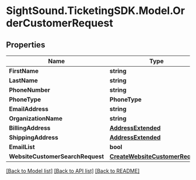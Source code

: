 # SightSound.TicketingSDK.Model.OrderCustomerRequest

## Properties

Name | Type | Description | Notes
------------ | ------------- | ------------- | -------------
**FirstName** | **string** |  | [optional] 
**LastName** | **string** |  | [optional] 
**PhoneNumber** | **string** |  | [optional] 
**PhoneType** | **PhoneType** |  | [optional] 
**EmailAddress** | **string** |  | [optional] 
**OrganizationName** | **string** |  | [optional] 
**BillingAddress** | [**AddressExtended**](AddressExtended.md) |  | [optional] 
**ShippingAddress** | [**AddressExtended**](AddressExtended.md) |  | [optional] 
**EmailList** | **bool** |  | [optional] 
**WebsiteCustomerSearchRequest** | [**CreateWebsiteCustomerRequest**](CreateWebsiteCustomerRequest.md) |  | [optional] 

[[Back to Model list]](../README.md#documentation-for-models) [[Back to API list]](../README.md#documentation-for-api-endpoints) [[Back to README]](../README.md)

